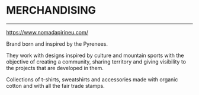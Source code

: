 # MERCHANDISING

---

<https://www.nomadapirineu.com/>

Brand born and inspired by the Pyrenees.

They work with designs inspired by culture and mountain sports with the objective of creating a community, sharing territory and giving visibility to the projects that are developed in them.

Collections of t-shirts, sweatshirts and accessories made with organic cotton and with all the fair trade stamps.
